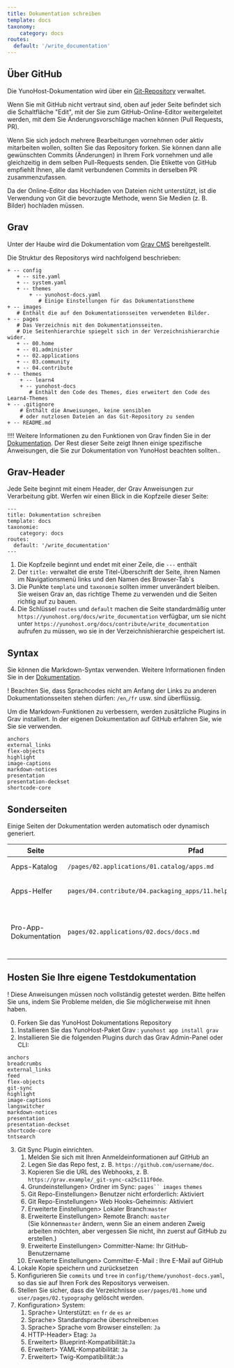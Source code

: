 ```yaml
---
title: Dokumentation schreiben
template: docs
taxonomy:
    category: docs
routes:
  default: '/write_documentation'
---
```


## Über GitHub

Die YunoHost-Dokumentation wird über ein [Git-Repository](https://github.com/YunoHost/doc) verwaltet.

Wenn Sie mit GitHub nicht vertraut sind, oben auf jeder Seite befindet sich die Schaltfläche "Edit", mit der Sie zum GitHub-Online-Editor weitergeleitet werden, mit dem Sie Änderungsvorschläge machen können (Pull Requests, PR).

Wenn Sie sich jedoch mehrere Bearbeitungen vornehmen oder aktiv mitarbeiten wollen, sollten Sie das Repository forken. Sie können dann alle gewünschten Commits (Änderungen) in Ihrem Fork vornehmen und alle gleichzeitig in dem selben Pull-Requests senden. Die Etikette von GitHub empfiehlt Ihnen, alle damit verbundenen Commits in derselben PR zusammenzufassen.

Da der Online-Editor das Hochladen von Dateien nicht unterstützt, ist die Verwendung von Git die bevorzugte Methode, wenn Sie Medien (z. B. Bilder) hochladen müssen.

## Grav

Unter der Haube wird die Dokumentation vom [Grav CMS](https://getgrav.org/?target=_blank) bereitgestellt.

Die Struktur des Repositorys wird nachfolgend beschrieben:

```text
+ -- config
   + -- site.yaml
   + -- system.yaml 
   + -- themes 
       + -- yunohost-docs.yaml
          # Einige Einstellungen für das Dokumentationstheme
+ -- images
   # Enthält die auf den Dokumentationsseiten verwendeten Bilder. 
+ -- pages 
   # Das Verzeichnis mit den Dokumentationsseiten. 
   # Die Seitenhierarchie spiegelt sich in der Verzeichnishierarchie wider. 
   + -- 00.home 
   + -- 01.administer 
   + -- 02.applications 
   + -- 03.community 
   + -- 04.contribute 
+ -- themes 
    + -- learn4 
    + -- yunohost-docs 
       # Enthält den Code des Themes, dies erweitert den Code des Learn4-Themes 
+ -- .gitignore 
    # Enthält die Anweisungen, keine sensiblen 
    # oder nutzlosen Dateien an das Git-Repository zu senden 
+ -- README.md 
```

!!!! Weitere Informationen zu den Funktionen von Grav finden Sie in der [Dokumentation](https://learn.getgrav.org?target=_blank). Der Rest dieser Seite zeigt Ihnen einige spezifische Anweisungen, die Sie zur Dokumentation von YunoHost beachten sollten..

## Grav-Header

Jede Seite beginnt mit einem Header, der Grav Anweisungen zur Verarbeitung gibt. Werfen wir einen Blick in die Kopfzeile dieser Seite:

```text
--- 
title: Dokumentation schreiben 
template: docs 
taxonomie: 
    category: docs 
routes: 
  default: '/write_documentation' 
--- 
```

1. Die Kopfzeile beginnt und endet mit einer Zeile, die `---` enthält
2. Der `title:` verwaltet die erste Titel-Überschrift der Seite, ihren Namen im Navigationsmenü links und den Namen des Browser-Tab`s
3. Die Punkte `template` und `taxonomie` sollten immer unverändert bleiben. Sie weisen Grav an, das richtige Theme zu verwenden und die Seiten richtig auf zu bauen.
4. Die Schlüssel `routes` und `default` machen die Seite standardmäßig unter `https://yunohost.org/docs/write_documentation` verfügbar, um sie nicht unter `https://yunohost.org/docs/contribute/write_documentation` aufrufen zu müssen, wo sie in der Verzeichnishierarchie gespeichert ist.

## Syntax

Sie können die Markdown-Syntax verwenden. Weitere Informationen finden Sie in der [Dokumentation](/doc_markdown_guide).

! Beachten Sie, dass Sprachcodes nicht am Anfang der Links zu anderen Dokumentationsseiten stehen dürfen: `/en`,`/fr` usw. sind überflüssig.

Um die Markdown-Funktionen zu verbessern, werden zusätzliche Plugins in Grav installiert. In der eigenen Dokumentation auf GitHub erfahren Sie, wie Sie sie verwenden.

```text
anchors
external_links
flex-objects
highlight
image-captions
markdown-notices
presentation
presentation-deckset
shortcode-core
```

## Sonderseiten

Einige Seiten der Dokumentation werden automatisch oder dynamisch generiert.

| Seite | Pfad | Anmerkungen |
| --------------- | ------- | ------- |
| Apps-Katalog | `/pages/02.applications/01.catalog/apps.md` | Ruft [app.json](https://github.com/YunoHost/apps/blob/master/apps.json?target=_blank) ab und verarbeitet sie |
| Apps-Helfer | `pages/04.contribute/04.packaging_apps/11.helpers/package_apps_helpers.md` | Erstellt von diesem [Skript](https://github.com/YunoHost/yunohost/blob/dev/doc/generate_helper_doc.py?target=_blank) aus dieser [Vorlage](https://github.com/YunoHost/yunohost/blob/dev/doc/helper_doc_template.md?target=_blank) |
| Pro-App-Dokumentation | `pages/02.applications/02.docs/docs.md` | Listet die Unterseiten im selben Verzeichnis auf, deren Header `taxonomy.category: docs, apps` enthält |

## Hosten Sie Ihre eigene Testdokumentation

! Diese Anweisungen müssen noch vollständig getestet werden. Bitte helfen Sie uns, indem Sie Probleme melden, die Sie möglicherweise mit ihnen haben.

0. Forken Sie das YunoHost Dokumentations Repository
1. Installieren Sie das YunoHost-Paket Grav : `yunohost app install grav`
2. Installieren Sie die folgenden Plugins durch das Grav Admin-Panel oder CLI:

```text
anchors
breadcrumbs
external_links
feed
flex-objects
git-sync
highlight
image-captions
langswitcher
markdown-notices
presentation
presentation-deckset
shortcode-core
tntsearch 
```

3. Git Sync Plugin einrichten.
    1. Melden Sie sich mit Ihren Anmeldeinformationen auf GitHub an
    2. Legen Sie das Repo fest, z. B. `https://github.com/username/doc`.
    3. Kopieren Sie die URL des Webhooks, z. B. `https://grav.example/_git-sync-ca25c111f0de`.
    4. Grundeinstellungen> Ordner im Sync: `pages`` images` `themes`
    5. Git Repo-Einstellungen> Benutzer nicht erforderlich: Aktiviert
    6. Git Repo-Einstellungen> Web Hooks-Geheimnis: Aktiviert
    7. Erweiterte Einstellungen> Lokaler Branch:`master`
    8. Erweiterte Einstellungen> Remote Branch: `master`  
      (Sie können`master` ändern, wenn Sie an einem anderen Zweig arbeiten möchten, aber vergessen Sie nicht, ihn zuerst auf GitHub zu erstellen.)
    9. Erweiterte Einstellungen> Committer-Name: Ihr GitHub-Benutzername
    10. Erweiterte Einstellungen> Committer-E-Mail : Ihre E-Mail auf GitHub
4. Lokale Kopie speichern und zurücksetzen
5. Konfigurieren Sie `commits` und `tree` in `config/theme/yunohost-docs.yaml`, so das sie auf Ihren Fork des Repositorys verweisen.
6. Stellen Sie sicher, dass die Verzeichnisse `user/pages/01.home` und `user/pages/02.typography` gelöscht werden.
7. Konfiguration> System:
    1. Sprache> Unterstützt: `en` `fr` `de` `es` `ar`
    2. Sprache> Standardsprache überschreiben:`en`
    3. Sprache> Sprache vom Browser einstellen: `Ja`
    4. HTTP-Header> Etag: `Ja`
    5. Erweitert> Blueprint-Kompatibilität:`Ja`
    6. Erweitert> YAML-Kompatibilität: `Ja`
    7. Erweitert> Twig-Kompatibilität:`Ja`
